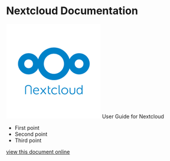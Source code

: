 # Nextcloud Documentation
![Nextcloud](nextcloudlogo.png "Nextcloud")
User Guide for Nextcloud

* First point
* Second point
* Third point

[view this document online](https://flaxton.github.io/NextcloudDocs/)

